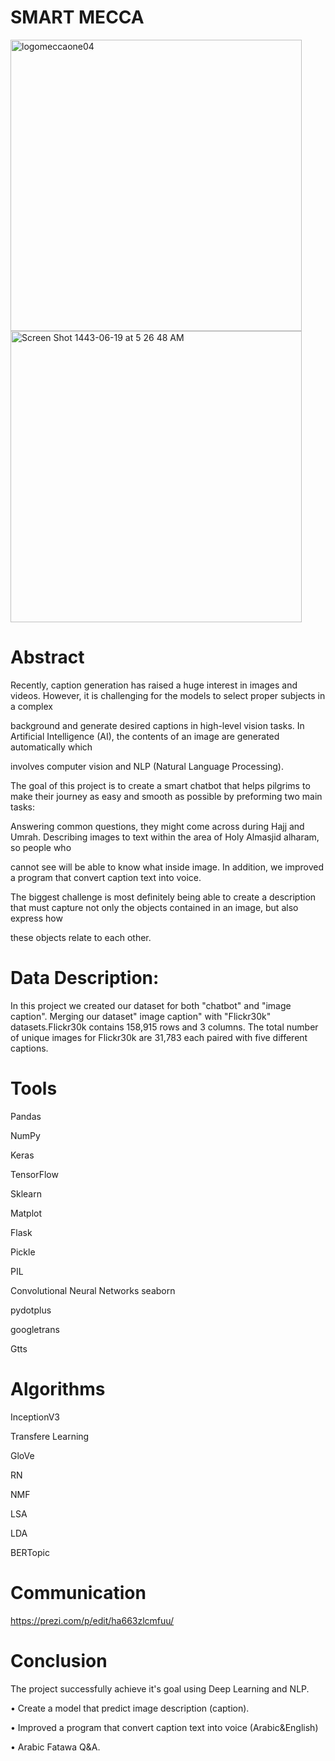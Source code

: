 
# SMART MECCA

<img width="466" alt="logomeccaone04" src="https://user-images.githubusercontent.com/75619142/150621549-d5ee9551-e3c5-44aa-b6c5-165bad676d98.png">
<img width="466" alt="Screen Shot 1443-06-19 at 5 26 48 AM" src="https://user-images.githubusercontent.com/75619142/150621434-cb4fe4e7-f8d8-4b17-b26b-4ac3225af405.png">


# Abstract
  Recently, caption generation has raised a huge interest in images and videos. However, it is challenging for the models to select proper subjects in a complex
      
  background and generate desired captions in high-level vision tasks. In Artificial Intelligence (AI), the contents of an image are generated automatically which
      
  involves computer vision and NLP (Natural Language Processing).
      
  The goal of this project is to create a smart chatbot that helps pilgrims to make their journey as easy and smooth as possible by preforming two main tasks:
     
  Answering common questions, they might come across during Hajj and Umrah. Describing images to text within the area of Holy Almasjid alharam, so people who
     
  cannot see will be able to know what inside image. In addition, we improved a program that convert caption text into voice.
     
  The biggest challenge is most definitely being able to create a description that must capture not only the objects contained in an image, but also express how
    
  these objects relate to each other.

# Data Description:
   In this project we created our dataset for both "chatbot" and "image caption". Merging our dataset" image caption" 
      with  "Flickr30k" datasets.Flickr30k contains 158,915 rows and 3 columns. The total number of unique images for 
      Flickr30k are 31,783 each paired with five different captions.
# Tools
Pandas

NumPy	

Keras

TensorFlow

Sklearn

Matplot

Flask

Pickle

PIL

Convolutional Neural Networks 
seaborn 

pydotplus 

googletrans

Gtts


# Algorithms
InceptionV3

Transfere Learning

GloVe

RN

NMF

LSA

LDA

BERTopic

# Communication
https://prezi.com/p/edit/ha663zlcmfuu/
 
# Conclusion
The project successfully achieve it's goal using Deep Learning and NLP.

•	Create a model that predict image description (caption).

•	Improved a program that convert caption text into voice (Arabic&English)

•	Arabic Fatawa Q&A.


